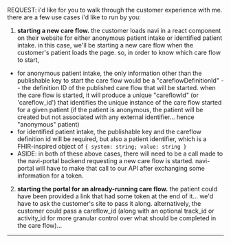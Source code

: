 REQUEST: i'd like for you to walk through the customer experience with me. there are a few use cases i'd like to run by you:

1. **starting a new care flow.** the customer loads navi in a react component on their website for either anonymous patient intake or identified patient intake. in this case, we'll be starting a new care flow when the customer's patient loads the page. so, in order to know which care flow to start,

- for anonymous patient intake, the only information other than the publishable key to start the care flow would be a "careflowDefinitionId" -- the definition ID of the published care flow that will be started. when the care flow is started, it will produce a unique "careflowId" (or 'careflow_id') that identifies the unique instance of the care flow started for a given patient (if the patient is anonymous, the patient will be created but not associated with any external identifier... hence "anonymous" patient)
- for identified patient intake, the publishable key and the careflow definition id will be required, but also a patient identifier, which is a FHIR-inspired object of `{ system: string; value: string }`
- ASIDE: in both of these above cases, there will need to be a call made to the navi-portal backend requesting a new care flow is started. navi-portal will have to make that call to our API after exchanging some information for a token.

2. **starting the portal for an already-running care flow.** the patient could have been provided a link that had some token at the end of it... we'd have to ask the customer's site to pass it along. alternatively, the customer could pass a careflow_id (along with an optional track_id or activity_id for more granular control over what should be completed in the care flow)...

---
